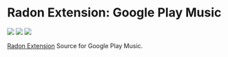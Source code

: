 # Radon Extension: Google Play Music

[![](https://img.shields.io/travis/RadonApp/radon-extension-plugin-googlemusic/master.svg)](https://travis-ci.org/RadonApp/radon-extension-plugin-googlemusic) [![](https://img.shields.io/coveralls/github/RadonApp/radon-extension-plugin-googlemusic/master.svg)](https://coveralls.io/github/RadonApp/radon-extension-plugin-googlemusic) ![](https://img.shields.io/github/license/RadonApp/radon-extension-plugin-googlemusic.svg)

[Radon Extension](https://github.com/RadonApp/radon-extension) Source for Google Play Music.
